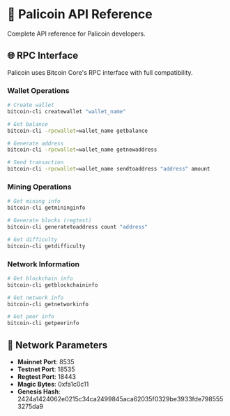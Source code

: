 # 🔧 Palicoin API Reference

Complete API reference for Palicoin developers.

## 🌐 RPC Interface

Palicoin uses Bitcoin Core's RPC interface with full compatibility.

### Wallet Operations
```bash
# Create wallet
bitcoin-cli createwallet "wallet_name"

# Get balance
bitcoin-cli -rpcwallet=wallet_name getbalance

# Generate address
bitcoin-cli -rpcwallet=wallet_name getnewaddress

# Send transaction
bitcoin-cli -rpcwallet=wallet_name sendtoaddress "address" amount
```

### Mining Operations
```bash
# Get mining info
bitcoin-cli getmininginfo

# Generate blocks (regtest)
bitcoin-cli generatetoaddress count "address"

# Get difficulty
bitcoin-cli getdifficulty
```

### Network Information
```bash
# Get blockchain info
bitcoin-cli getblockchaininfo

# Get network info
bitcoin-cli getnetworkinfo

# Get peer info
bitcoin-cli getpeerinfo
```

## 🔗 Network Parameters

- **Mainnet Port**: 8535
- **Testnet Port**: 18535
- **Regtest Port**: 18443
- **Magic Bytes**: 0xfa1c0c11
- **Genesis Hash**: 2424a1424062e0215c34ca2499845aca62035f0329be3933fde7985553275da9
